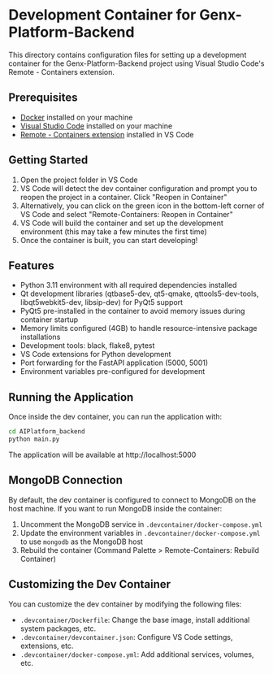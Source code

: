 # Development Container for Genx-Platform-Backend

This directory contains configuration files for setting up a development container for the Genx-Platform-Backend project using Visual Studio Code's Remote - Containers extension.

## Prerequisites

- [Docker](https://www.docker.com/products/docker-desktop) installed on your machine
- [Visual Studio Code](https://code.visualstudio.com/) installed on your machine
- [Remote - Containers extension](https://marketplace.visualstudio.com/items?itemName=ms-vscode-remote.remote-containers) installed in VS Code

## Getting Started

1. Open the project folder in VS Code
2. VS Code will detect the dev container configuration and prompt you to reopen the project in a container. Click "Reopen in Container"
3. Alternatively, you can click on the green icon in the bottom-left corner of VS Code and select "Remote-Containers: Reopen in Container"
4. VS Code will build the container and set up the development environment (this may take a few minutes the first time)
5. Once the container is built, you can start developing!

## Features

- Python 3.11 environment with all required dependencies installed
- Qt development libraries (qtbase5-dev, qt5-qmake, qttools5-dev-tools, libqt5webkit5-dev, libsip-dev) for PyQt5 support
- PyQt5 pre-installed in the container to avoid memory issues during container startup
- Memory limits configured (4GB) to handle resource-intensive package installations
- Development tools: black, flake8, pytest
- VS Code extensions for Python development
- Port forwarding for the FastAPI application (5000, 5001)
- Environment variables pre-configured for development

## Running the Application

Once inside the dev container, you can run the application with:

```bash
cd AIPlatform_backend
python main.py
```

The application will be available at http://localhost:5000

## MongoDB Connection

By default, the dev container is configured to connect to MongoDB on the host machine. If you want to run MongoDB inside the container:

1. Uncomment the MongoDB service in `.devcontainer/docker-compose.yml`
2. Update the environment variables in `.devcontainer/docker-compose.yml` to use `mongodb` as the MongoDB host
3. Rebuild the container (Command Palette > Remote-Containers: Rebuild Container)

## Customizing the Dev Container

You can customize the dev container by modifying the following files:

- `.devcontainer/Dockerfile`: Change the base image, install additional system packages, etc.
- `.devcontainer/devcontainer.json`: Configure VS Code settings, extensions, etc.
- `.devcontainer/docker-compose.yml`: Add additional services, volumes, etc.
